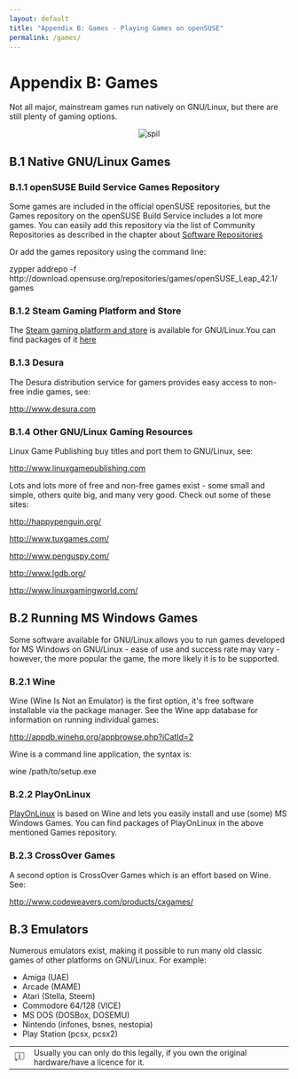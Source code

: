 ```yaml
---
layout: default
title: "Appendix B: Games - Playing Games on openSUSE"
permalink: /games/
---
```


# Appendix B: Games

Not all major, mainstream games run natively on GNU/Linux, but there are still plenty of gaming options.

<center><img src="images/pics/spil.jpg" alt="spil" class="pic" /></center>

## B.1 Native GNU/Linux Games

### B.1.1 openSUSE Build Service Games Repository

Some games are included in the official openSUSE repositories, but the Games repository on the openSUSE Build Service includes a lot more games. You can easily add this repository via the list of Community Repositories as described in the chapter about <a href="repositories.php">Software Repositories</a>

Or add the games repository using the command line:

<div class="clroot">zypper addrepo -f http://download.opensuse.org/repositories/games/openSUSE_Leap_42.1/ games</div>

### B.1.2 Steam Gaming Platform and Store

The <a href="http://store.steampowered.com/browse/linux/" target="_blank">Steam gaming platform and store</a> is available for GNU/Linux.You can find packages of it <a href="http://software.opensuse.org/package/steam" target="_blank">here</a>

### B.1.3 Desura

The Desura distribution service for gamers provides easy access to non-free indie games, see:

<a href="http://www.desura.com" target="_blank">http://www.desura.com</a>

### B.1.4 Other GNU/Linux Gaming Resources

Linux Game Publishing buy titles and port them to GNU/Linux, see:

<a href="http://www.linuxgamepublishing.com" target="_blank">http://www.linuxgamepublishing.com</a>

Lots and lots more of free and non-free games exist - some small and simple, others quite big, and many very good. Check out some of these sites:

<a href="http://happypenguin.org/" target="_blank">http://happypenguin.org/</a>

<a href="http://www.tuxgames.com/" target="_blank">http://www.tuxgames.com/</a>

<a href="http://www.penguspy.com/" target="_blank">http://www.penguspy.com/</a>

<a href="http://www.lgdb.org/" target="_blank">http://www.lgdb.org/</a>

<a href="http://www.linuxgamingworld.com/" target="_blank">http://www.linuxgamingworld.com/</a>

## B.2 Running MS Windows Games

Some software available for GNU/Linux allows you to run games developed for MS Windows on GNU/Linux - ease of use and success rate may vary - however, the more popular the game, the more likely it is to be supported.

### B.2.1 Wine

Wine (Wine Is Not an Emulator) is the first option, it's free software installable via the package manager. See the Wine app database for information on running individual games:

<a href="http://appdb.winehq.org/appbrowse.php?iCatId=2" target="_blank">http://appdb.winehq.org/appbrowse.php?iCatId=2</a>

Wine is a command line application, the syntax is:

<div class="cl">wine /path/to/setup.exe</div>

### B.2.2 PlayOnLinux

<a href="http://www.playonlinux.com/" target="_blank">PlayOnLinux</a> is based on Wine and lets you easily install and use (some) MS Windows Games. You can find packages of PlayOnLinux in the above mentioned Games repository.

### B.2.3 CrossOver Games

A second option is CrossOver Games which is an effort based on Wine. See:

<a href="http://www.codeweavers.com/products/cxgames/" target="_blank">http://www.codeweavers.com/products/cxgames/</a>

<!--
### B.2.4 Cedega

Another option that lets you run MS Windows games is Cedega. They have some MS Windows games officially certified for being ran this way. See:

<a href="http://www.cedega.com" target="_blank">http://www.cedega.com/</a>
-->

## B.3 Emulators

Numerous emulators exist, making it possible to run many old classic games of other platforms on GNU/Linux. For example:

<ul>
  <li>Amiga (UAE)</li>
  <li>Arcade (MAME)</li>
  <li>Atari (Stella, Steem)</li>
  <li>Commodore 64/128 (VICE)</li>
  <li>MS DOS (DOSBox, DOSEMU)</li>
  <li>Nintendo (infones, bsnes, nestopia)</li>
  <li>Play Station (pcsx, pcsx2)</li>
  
</ul>

<div class="tip">
<table>
<tbody>
<tr>
<td><img src="images/pics/tip.png" alt="tip" /></td>
<td>Usually you can only do this legally, if you own the original hardware/have a licence for it.</td>
</tr>
</tbody>
</table>
</div>
